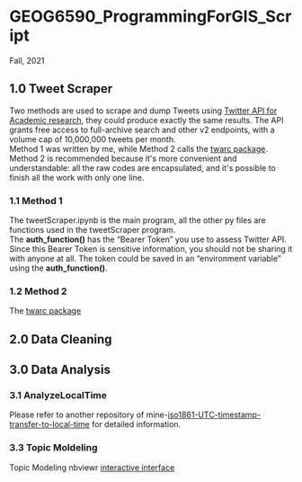 # GEOG6590_ProgrammingForGIS_Script
Fall, 2021 

## 1.0 Tweet Scraper
Two methods are used to scrape and dump Tweets using [Twitter API for Academic research](https://developer.twitter.com/en/products/twitter-api/academic-research), they could produce exactly the same results. The API grants free access to full-archive search and other v2 endpoints, with a volume cap of 10,000,000 tweets per month.   
Method 1 was written by me, while Method 2 calls the [twarc package](https://github.com/DocNow/twarc). Method 2 is recommended because it's more convenient and understandable: all the raw codes are encapsulated, and it's possible to finish all the work with only one line. 
### 1.1 Method 1
The tweetScraper.ipynb is the main program, all the other py files are functions used in the tweetScraper program.  
The **auth_function()** has the “Bearer Token” you use to assess Twitter API. Since this Bearer Token is sensitive information, you should not be sharing it with anyone at all. The token could be saved in an “environment variable” using the **auth_function()**.

  
### 1.2 Method 2
The [twarc package](https://github.com/DocNow/twarc)
    

## 2.0 Data Cleaning

  
    
    
## 3.0 Data Analysis
### 3.1 AnalyzeLocalTime
Please refer to another repository of mine-[iso1861-UTC-timestamp-transfer-to-local-time](https://github.com/ANN-zhi/iso1861-UTC-timestamp-transfer-to-local-time) for detailed information.
  
    
    
### 3.3 Topic Moldeling  
Topic Modeling nbviewr [interactive interface](https://nbviewer.org/github/ANN-zhi/GEOG6590_ProgrammingForGIS_Script/blob/main/3.0%20Data%20Analysis/pyLDAvis_5.html)
